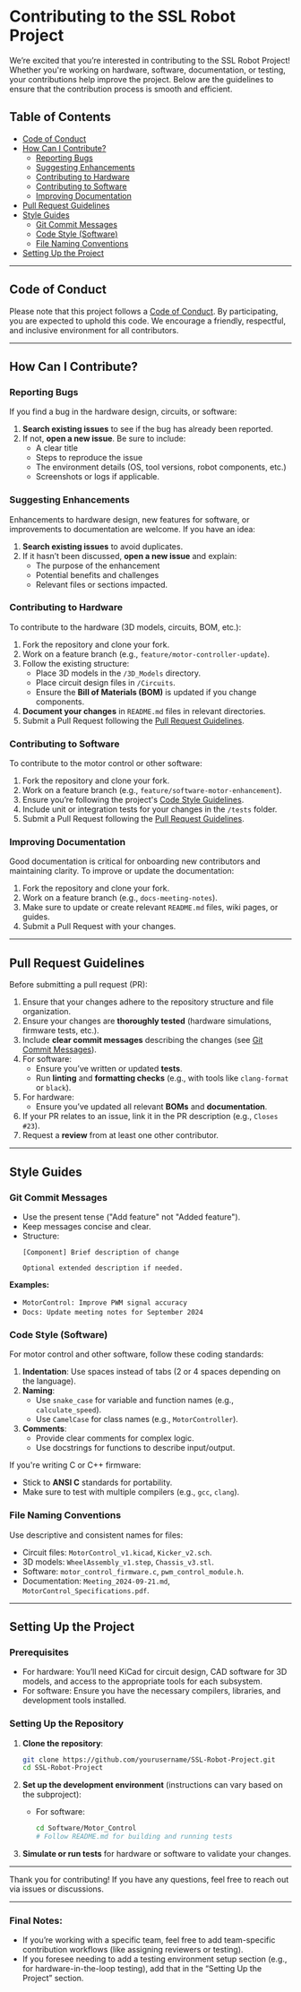 # Contributing to the SSL Robot Project

We’re excited that you’re interested in contributing to the SSL Robot Project! Whether you're working on hardware, software, documentation, or testing, your contributions help improve the project. Below are the guidelines to ensure that the contribution process is smooth and efficient.

## Table of Contents
- [Code of Conduct](#code-of-conduct)
- [How Can I Contribute?](#how-can-i-contribute)
  - [Reporting Bugs](#reporting-bugs)
  - [Suggesting Enhancements](#suggesting-enhancements)
  - [Contributing to Hardware](#contributing-to-hardware)
  - [Contributing to Software](#contributing-to-software)
  - [Improving Documentation](#improving-documentation)
- [Pull Request Guidelines](#pull-request-guidelines)
- [Style Guides](#style-guides)
  - [Git Commit Messages](#git-commit-messages)
  - [Code Style (Software)](#code-style-software)
  - [File Naming Conventions](#file-naming-conventions)
- [Setting Up the Project](#setting-up-the-project)

---

## Code of Conduct

Please note that this project follows a [Code of Conduct](link_to_code_of_conduct). By participating, you are expected to uphold this code. We encourage a friendly, respectful, and inclusive environment for all contributors.

---

## How Can I Contribute?

### Reporting Bugs

If you find a bug in the hardware design, circuits, or software:
1. **Search existing issues** to see if the bug has already been reported.
2. If not, **open a new issue**. Be sure to include:
   - A clear title
   - Steps to reproduce the issue
   - The environment details (OS, tool versions, robot components, etc.)
   - Screenshots or logs if applicable.

### Suggesting Enhancements

Enhancements to hardware design, new features for software, or improvements to documentation are welcome. If you have an idea:
1. **Search existing issues** to avoid duplicates.
2. If it hasn’t been discussed, **open a new issue** and explain:
   - The purpose of the enhancement
   - Potential benefits and challenges
   - Relevant files or sections impacted.

### Contributing to Hardware

To contribute to the hardware (3D models, circuits, BOM, etc.):
1. Fork the repository and clone your fork.
2. Work on a feature branch (e.g., `feature/motor-controller-update`).
3. Follow the existing structure:
   - Place 3D models in the `/3D_Models` directory.
   - Place circuit design files in `/Circuits`.
   - Ensure the **Bill of Materials (BOM)** is updated if you change components.
4. **Document your changes** in `README.md` files in relevant directories.
5. Submit a Pull Request following the [Pull Request Guidelines](#pull-request-guidelines).

### Contributing to Software

To contribute to the motor control or other software:
1. Fork the repository and clone your fork.
2. Work on a feature branch (e.g., `feature/software-motor-enhancement`).
3. Ensure you’re following the project's [Code Style Guidelines](#code-style-software).
4. Include unit or integration tests for your changes in the `/tests` folder.
5. Submit a Pull Request following the [Pull Request Guidelines](#pull-request-guidelines).

### Improving Documentation

Good documentation is critical for onboarding new contributors and maintaining clarity. To improve or update the documentation:
1. Fork the repository and clone your fork.
2. Work on a feature branch (e.g., `docs-meeting-notes`).
3. Make sure to update or create relevant `README.md` files, wiki pages, or guides.
4. Submit a Pull Request with your changes.

---

## Pull Request Guidelines

Before submitting a pull request (PR):
1. Ensure that your changes adhere to the repository structure and file organization.
2. Ensure your changes are **thoroughly tested** (hardware simulations, firmware tests, etc.).
3. Include **clear commit messages** describing the changes (see [Git Commit Messages](#git-commit-messages)).
4. For software:
   - Ensure you’ve written or updated **tests**.
   - Run **linting** and **formatting checks** (e.g., with tools like `clang-format` or `black`).
5. For hardware:
   - Ensure you’ve updated all relevant **BOMs** and **documentation**.
6. If your PR relates to an issue, link it in the PR description (e.g., `Closes #23`).
7. Request a **review** from at least one other contributor.

---

## Style Guides

### Git Commit Messages

- Use the present tense ("Add feature" not "Added feature").
- Keep messages concise and clear.
- Structure:
  ```
  [Component] Brief description of change
  
  Optional extended description if needed.
  ```

**Examples:**
- `MotorControl: Improve PWM signal accuracy`
- `Docs: Update meeting notes for September 2024`

### Code Style (Software)

For motor control and other software, follow these coding standards:
1. **Indentation**: Use spaces instead of tabs (2 or 4 spaces depending on the language).
2. **Naming**:
   - Use `snake_case` for variable and function names (e.g., `calculate_speed`).
   - Use `CamelCase` for class names (e.g., `MotorController`).
3. **Comments**:
   - Provide clear comments for complex logic.
   - Use docstrings for functions to describe input/output.

If you're writing C or C++ firmware:
- Stick to **ANSI C** standards for portability.
- Make sure to test with multiple compilers (e.g., `gcc`, `clang`).

### File Naming Conventions

Use descriptive and consistent names for files:
- Circuit files: `MotorControl_v1.kicad`, `Kicker_v2.sch`.
- 3D models: `WheelAssembly_v1.step`, `Chassis_v3.stl`.
- Software: `motor_control_firmware.c`, `pwm_control_module.h`.
- Documentation: `Meeting_2024-09-21.md`, `MotorControl_Specifications.pdf`.

---

## Setting Up the Project

### Prerequisites

- For hardware: You’ll need KiCad for circuit design, CAD software for 3D models, and access to the appropriate tools for each subsystem.
- For software: Ensure you have the necessary compilers, libraries, and development tools installed.

### Setting Up the Repository

1. **Clone the repository**:
   ```bash
   git clone https://github.com/yourusername/SSL-Robot-Project.git
   cd SSL-Robot-Project
   ```

2. **Set up the development environment** (instructions can vary based on the subproject):
   - For software:
     ```bash
     cd Software/Motor_Control
     # Follow README.md for building and running tests
     ```

3. **Simulate or run tests** for hardware or software to validate your changes.

---

Thank you for contributing! If you have any questions, feel free to reach out via issues or discussions.

---

### Final Notes:
- If you’re working with a specific team, feel free to add team-specific contribution workflows (like assigning reviewers or testing).
- If you foresee needing to add a testing environment setup section (e.g., for hardware-in-the-loop testing), add that in the “Setting Up the Project” section.
